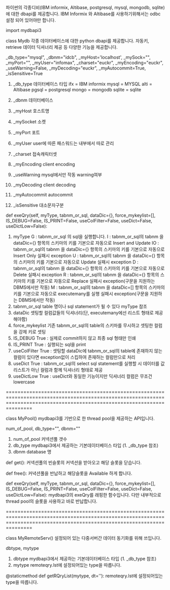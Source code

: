 파이썬의 각종디비(IBM informix, Altibase, postgresql, mysql, mongodb, sqlite) 에 대한 dbapi를 제공합니다.
IBM Informix 와 Altibase를 사용하기위해서는 odbc 설정 되어 있어야만 합니다.

import mydbapi3


class Mydb
각종 데이터베이스에 대한 python dbapi를 제공합니다. 자동키, retrieve 데이터 딕셔너리 제공 등 다양한 기능을 제공합니다.

_db_type="mysql", _dbnm="idcb", _myHost='localhost', _mySock="", _myPort="", _myUser="infomax", _charset="euckr", _myEncoding="euckr",  _useWarning=False, _myDecoding="euckr", _myAutocommit=True, _isSensitive=True

1. _db_type
   데이터베이스 타입
   ifx = IBM informix
   mysql = MYSQL
   alti = Altibase
   pgsql = postgresql
   mongo = mongodb
   sqlite = sqlite

3. _dbnm
   데이터베이스
5. _myHost
   호스트명
7. _mySocket
   소켓
9. _myPort
    포트
11. _myUser
  user에 따른 패스워드는 내부에서 따로 관리
12. _charset
    접속캐릭터셋
14. _myEncoding
    client encoding
16. _useWarning
    mysql에서만 작동 warning여부
17. _myDecoding
    client decoding
18. _myAutocommit
    autocommit
19. _isSensitive
    대소문자구분

    
 def exeQry(self, myType, tabnm_or_sql, dataDic={}, force_mykeylist=[], IS_DEBUG=False, IS_PRINT=False, useColFilter=False, useDict=False, useDictLow=False):
 1. myType
    G : tabnm_or_sql 의 sql을 실행합니다.
    I : tabnm_or_sql의 tabnm 을 dataDic={} 항목의 스키마의 키를 기본으로 자동으로 Insert and Update
    IO : tabnm_or_sql의 tabnm 을 dataDic={} 항목의 스키마의 키를 기본으로 자동으로 Insert Only 실패시 exception
    U : tabnm_or_sql의 tabnm 을 dataDic={} 항목의 스키마의 키를 기본으로 자동으로 Update 실패시 exception
    D : tabnm_or_sql의 tabnm 을 dataDic={} 항목의 스키마의 키를 기본으로 자동으로 Delete 실패시 exception
    R : tabnm_or_sql의 tabnm 을 dataDic={} 항목의 스키마의 키를 기본으로 자동으로 Replace 실패시 exception(구문을 지원하는 DBMS에서만 작동)
    M : tabnm_or_sql의 tabnm 을 dataDic=[] 항목의 스키마의 키를 기본으로 자동으로 executemany를 실행 실패시 exception(구문을 지원하는 DBMS에서만 작동)
2. tabnm_or_sql
   table 명이나 sql statement가 될 수 있다 myType 참조
3. dataDic
   셋팅할 컬럼값들의 딕셔너리(단, executemany에선 리스트 형태로 제공해야함)
4. force_mykeylist
   기존 tabnm_or_sql의 table의 스키마를 무시하고 셋팅한 컬럼을 강제 키로 셋팅
5. IS_DEBUG
   True : 실제로 commit하지 않고 최종 sql 형태만 인쇄
6. IS_PRINT
   True : 실행되는 sql을 print
7. useColFilter
   True : 셋팅할 dataDic에 tabnm_or_sql의 table에 존재하지 않는 컬럼이 있다면 exception없이 스킵하여 존재하는 컬럼만으로 처리
8. useDict
   True : tabnm_or_sql의 select sql statement를 실행할 시 데이터를 값리스트가 아닌 컬럼과 함께 딕셔너리 형태로 제공
9. useDictLow
   True : useDict와 동일한 기능이지만 딕셔너리 컬럼은 무조건 lowercase


===========================================================================================================================================================================



class MyPool()
mydbapi3를 기반으로 한 thread pool을 제공하는 API입니다.

num_of_pool, db_type="", dbnm=""
1. num_of_pool
  커넥션풀 갯수
2. db_type
   mydbapi3에서 제공하는 기본데이터베이스 타입 (1. _db_type 참조)
3. dbnm
   database 명

def get():
커넥션풀의 빈슬롯의 커넥션을 받아오고 해당 슬롯을 닫습니다.

def free():
커녁션풀을 반납하고 해당슬롯을 Available 하게 합니다.

def exeQry(self, myType, tabnm_or_sql, dataDic={}, force_mykeylist=[], IS_DEBUG=False, IS_PRINT=False, useColFilter=False, useDict=False, useDictLow=False):
mydbapi3의 exeQry를 래핑한 함수입니다. 다만 내부적으로 thread pool의 슬롯을 사용하고 바로 반납합니다.

===========================================================================================================================================================================

class MyRemoteServ()
설정되어 있는 다중서버간 데이터 동기화를 위해 쓰입니다.

dbtype, mytype
1. dbtype
   mydbapi3에서 제공하는 기본데이터베이스 타입 (1. _db_type 참조)
2. mytype
   remoteqry.lst에 설정되어있는 type을 따릅니다.

@staticmethod
def getRQryList(mytype, dt=''):
remoteqry.lst에 설정되어있는 type을 따릅니다.
 
